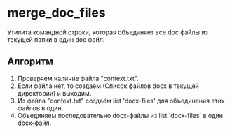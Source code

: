 # merge_doc_files
Утилита командной строки, которая объединяет все doc файлы из текущей папки в один doc файл.

## Алгоритм
1. Проверяем наличие файла "context.txt". 
2. Если файла нет, то создаём (Список файлов docx в текущей директории) и выходим.
3. Из файла "context.txt" cоздаём list 'docx-files' для объединения этих файлов в один.
4. Объединяем последовательно docx-файлы из list 'docx-files' в один docx-файл.
